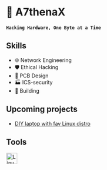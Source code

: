 # 💾 A7thenaX

**`Hacking Hardware, One Byte at a Time`**

## Skills
- 🌐 Network Engineering
- 🛡️ Ethical Hacking  
- 🔬 PCB Design
- 🏭 ICS-security
- 🔧 Building

## Upcoming projects
- [DIY laptop with fav Linux distro ](https://frame.work/be/en/laptop12)
  
## Tools
<img align="left" alt="Linux" width="30px" style="padding-right:10px;" src="https://cdn.jsdelivr.net/gh/devicons/devicon/icons/linux/linux-original.svg" />


